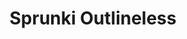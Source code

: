 ---
slug: sprunki-outlineless
title: Sprunki Outlineless
description: "Sprunki Outlineless is an exciting online game. Play for free directly in your browser!"
icon: /images/popular_mods/Sprunki Outlineless.png
url: https://wowtbc.net/sprunkin/sprunki-outlineless/index.html
previewImage: /images/popular_mods/Sprunki Outlineless.png
type: popular mods

# SEO配置
seo:
  title: "Sprunki Outlineless - Play Free Online Game | Fun Browser Games"
  description: "Sprunki Outlineless - Play this fun online game for free in your browser. No download required!"
  ogImage: "/images/popular_mods/Sprunki Outlineless.png"
  keywords: "sprunki-outlineless, online game, browser game, free game, popular mods game, play online"

videoUrls:
  - https://www.youtube.com/embed/example1
  - https://www.youtube.com/embed/example2

whyPlay:
  title: "Why Play Sprunki Outlineless?"
  items:
    - "Immersive Gameplay: Sprunki Outlineless offers an engaging and immersive gaming experience that will keep you entertained for hours"
    - "Challenging Levels: Test your skills with increasingly difficult challenges and obstacles"
    - "Beautiful Graphics: Enjoy stunning visuals and smooth animations that bring the game world to life"
    - "Regular Updates: New content and features are added regularly to keep the game fresh and exciting"
    - "Free to Play: Experience all the fun without spending a penny"
    - "Community Features: Connect with other players, share strategies, and compete for high scores"
    - "Cross-Platform: Play on any device with a web browser, no downloads required"

features:
  title: "Key Features of Sprunki Outlineless"
  image: "/images/popular_mods/Sprunki Outlineless.png"
  items:
    - "Intuitive Controls: Easy to learn controls make Sprunki Outlineless accessible for players of all skill levels"
    - "Multiple Game Modes: Enjoy various gameplay options that provide different challenges and experiences"
    - "Character Customization: Personalize your gaming experience with unique characters and items"
    - "Achievement System: Complete special tasks to earn rewards and recognition"
    - "Leaderboards: Compete with players worldwide and see who can achieve the highest scores"

characteristics:
  title: "Game Characteristics"
  image: "/images/popular_mods/Sprunki Outlineless.png"
  items:
    - "Genre: Popular mods game with elements of strategy and skill"
    - "Difficulty: Suitable for both casual gamers and those seeking a challenge"
    - "Play Time: Quick sessions or extended gameplay, depending on your preference"
    - "Art Style: Vibrant and engaging visuals that enhance the gaming experience"
    - "Sound Design: Immersive audio that complements the gameplay perfectly"

info: "Sprunki Outlineless is an exciting online game that offers players a unique and engaging gaming experience. With its intuitive controls, stunning visuals, and challenging gameplay, Sprunki Outlineless provides hours of entertainment for players of all ages and skill levels. Whether you're looking for a quick gaming session during a break or an extended play session, Sprunki Outlineless delivers an immersive experience that will keep you coming back for more. The game features multiple levels of increasing difficulty, ensuring that players are constantly challenged as they progress. With regular updates adding new content and features, Sprunki Outlineless remains fresh and exciting, providing endless entertainment options for its growing community of players."

howToPlayIntro: "Welcome to Sprunki Outlineless! This guide will walk you through the basics and help you master the game. Whether you're a beginner or looking to improve your skills, these tips and instructions will enhance your gaming experience."

howToPlaySteps:
  - title: "Getting Started"
    description: "Begin your Sprunki Outlineless adventure by familiarizing yourself with the controls. Use your keyboard or mouse to navigate through the game interface. The tutorial will guide you through the basic mechanics and help you understand the objectives."
  - title: "Understanding the Objectives"
    description: "In Sprunki Outlineless, your main goal is to progress through levels by completing specific objectives. Each level presents unique challenges that require different strategies and approaches."
  - title: "Mastering the Controls"
    description: "Practice using the controls to improve your precision and reaction time. Sprunki Outlineless requires quick reflexes and strategic thinking to overcome obstacles and defeat opponents."
  - title: "Utilizing Power-ups"
    description: "Collect power-ups throughout the game to enhance your abilities and overcome difficult challenges. Each power-up offers unique advantages that can be crucial for success."
  - title: "Developing Strategies"
    description: "As you progress in Sprunki Outlineless, develop effective strategies for different scenarios. Analyze patterns, anticipate challenges, and adapt your approach to maximize your performance."

faq:
  title: "Frequently Asked Questions about Sprunki Outlineless"
  items:
    - question: "Is Sprunki Outlineless free to play?"
      answer: "Yes, Sprunki Outlineless is completely free to play directly in your web browser. No downloads or purchases are required to enjoy the full game experience."
    - question: "Can I play Sprunki Outlineless on mobile devices?"
      answer: "Yes, Sprunki Outlineless is optimized for both desktop and mobile play. You can enjoy the game on any device with a web browser and internet connection."
    - question: "Are there any in-game purchases?"
      answer: "While Sprunki Outlineless is free to play, there may be optional in-game purchases available for cosmetic items or additional features that don't affect core gameplay."
    - question: "How often is Sprunki Outlineless updated?"
      answer: "The developers regularly update Sprunki Outlineless with new content, features, and improvements based on player feedback and game performance."
    - question: "Can I play Sprunki Outlineless offline?"
      answer: "Currently, Sprunki Outlineless requires an internet connection to play as it's a browser-based online game."
    - question: "Is Sprunki Outlineless suitable for children?"
      answer: "Yes, Sprunki Outlineless is designed to be family-friendly and suitable for players of all ages."
    - question: "How do I report bugs or issues?"
      answer: "If you encounter any problems while playing Sprunki Outlineless, you can report them through the game's support page or contact the developers directly through their website."
    - question: "Still Have Questions?"
      answer: "If you have additional questions about Sprunki Outlineless that aren't covered in this FAQ, please visit our support center or contact our customer service team for assistance."
---